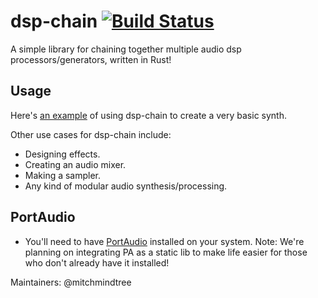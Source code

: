 # dsp-chain [![Build Status](https://travis-ci.org/PistonDevelopers/dsp-chain.svg?branch=master)](https://travis-ci.org/PistonDevelopers/dsp-chain)

A simple library for chaining together multiple audio dsp processors/generators, written in Rust!

Usage
-----

Here's [an example](https://github.com/PistonDevelopers/dsp-chain/blob/master/examples/test.rs) of using dsp-chain to create a very basic synth.

Other use cases for dsp-chain include:
- Designing effects.
- Creating an audio mixer.
- Making a sampler.
- Any kind of modular audio synthesis/processing.

PortAudio
---------

- You'll need to have [PortAudio](http://www.portaudio.com/download.html) installed on your system. Note: We're planning on integrating PA as a static lib to make life easier for those who don't already have it installed!

Maintainers: @mitchmindtree


